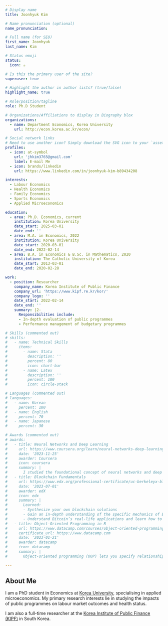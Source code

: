 ```yaml
---
# Display name
title: Joonhyuk Kim

# Name pronunciation (optional)
name_pronunciation: 

# Full name (for SEO)
first_name: Joonhyuk
last_name: Kim

# Status emoji
status:
  icon: ☕️

# Is this the primary user of the site?
superuser: true

# Highlight the author in author lists? (true/false)
highlight_name: true

# Role/position/tagline
role: Ph.D Student

# Organizations/Affiliations to display in Biography blox
organizations:
  - name: Department Economics, Korea University
    url: http://econ.korea.ac.kr/econ/

# Social network links
# Need to use another icon? Simply download the SVG icon to your `assets/media/icons/` folder.
profiles:
  - icon: at-symbol
    url: 'jhkim3765@gmail.com'
    label: E-mail Me
  - icon: brands/linkedin
    url: https://www.linkedin.com/in/joonhyuk-kim-b89434208

interests:
  - Labour Economics
  - Health Economics
  - Family Economics
  - Sports Economics
  - Applied Microeconomics

education:
  - area: Ph.D. Economics, current
    institution: Korea University
    date_start: 2025-03-01
    date_end: ''
  - area: M.A. in Economics, 2022
    institution: Korea University
    date_start: 2020-03-01
    date_end: 2022-02-14
  - area: B.A. in Economics & B.Sc. in Mathematics, 2020
    institution: The Catholic University of Korea
    date_start: 2013-03-01
    date_end: 2020-02-28

work:
  - position: Researcher
    company_name: Korea Institute of Public Finance
    company_url: 'https://www.kipf.re.kr/kor/'
    company_logo: ''
    date_start: 2022-02-14
    date_end: ''
    summary: |2-
      Responsibilities include:
      - In-depth evaluation of public programmes
      - Performance management of budgetary programmes 

# Skills (commented out)
# skills:
#   - name: Technical Skills
#     items:
#       - name: Stata
#         description: ''
#         percent: 80
#         icon: chart-bar
#       - name: Latex
#         description: ''
#         percent: 100
#         icon: circle-stack

# Languages (commented out)
# languages:
#   - name: Korean
#     percent: 100
#   - name: English
#     percent: 70
#   - name: Japanese
#     percent: 30

# Awards (commented out)
# awards:
#   - title: Neural Networks and Deep Learning
#     url: https://www.coursera.org/learn/neural-networks-deep-learning
#     date: '2023-11-25'
#     awarder: Coursera
#     icon: coursera
#     summary: |
#       I studied the foundational concept of neural networks and deep learning. By the end, I was familiar with the significant technological trends driving the rise of deep learning; build, train, and apply fully connected deep neural networks; implement efficient (vectorized) neural networks; identify key parameters in a neural network’s architecture; and apply deep learning to your own applications.
#   - title: Blockchain Fundamentals
#     url: https://www.edx.org/professional-certificate/uc-berkeleyx-blockchain-fundamentals
#     date: '2023-07-01'
#     awarder: edX
#     icon: edx
#     summary: |
#       Learned:
#       - Synthesize your own blockchain solutions
#       - Gain an in-depth understanding of the specific mechanics of Bitcoin
#       - Understand Bitcoin’s real-life applications and learn how to attack and destroy Bitcoin, Ethereum, smart contracts and Dapps, and alternatives to Bitcoin’s Proof-of-Work consensus algorithm
#   - title: Object-Oriented Programming in R
#     url: https://www.datacamp.com/courses/object-oriented-programming-with-s3-and-r6-in-r
#     certificate_url: https://www.datacamp.com
#     date: '2023-01-21'
#     awarder: datacamp
#     icon: datacamp
#     summary: |
#       Object-oriented programming (OOP) lets you specify relationships between functions and the objects that they can act on, helping you manage complexity in your code. This is an intermediate level course, providing an introduction to OOP, using the S3 and R6 systems. S3 is a great day-to-day R programming tool that simplifies some of the functions that you write. R6 is especially useful for industry-specific analyses, working with web APIs, and building GUIs.

---
```


## About Me

I am a PhD student in Economics at <a href="http://econ.korea.ac.kr/econ/" target="_blank">Korea University</a>, specialising in applied microeconomics. My primary research interests lie in studying the impacts of public programmes on labour market outcomes and health status.

I am also a full-time researcher at the <a href="https://www.kipf.re.kr/kor/" target="_blank">Korea Institute of Public Finance (KIPF)</a> in South Korea.
